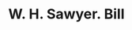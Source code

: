 ---
doi: 10.7916/D8ST91VG
date_other: '1880'
date_other_textual: 1880-1889
form: printed ephemera
genre:
- Invoices
name:
- W. H. Sawyer
object_in_context_url: https://biggert.cul.columbia.edu/items/view/ave_biggert_00534
subject_hierarchical_geographic:
- Worcester, Massachusetts, United States
subject_name:
- W. H. Sawyer
title: W. H. Sawyer. Bill
sort_title: W. H. Sawyer. Bill
call_number: ave_biggert_00534
coordinates:
- 42.266666666666666,-71.8
pid: ave_biggert_00534
identifiers: ave_biggert_00534
permalink: /biggert/ave_biggert_00534/
layout: iiif-image-page
---